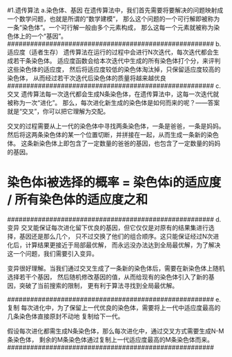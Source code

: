 #1.遗传算法
a.染色体、基因
在遗传算法中，我们首先需要将要解决的问题映射成一个数学问题，也就是所谓的“数学建模”，
那么这个问题的一个可行解即被称为一条“染色体”。一个可行解一般由多个元素构成，
那么这每一个元素就被称为染色体上的一个“基因”。
######################################################
b.适应度（适者生存）
遗传算法在运行的过程中会进行N次迭代，每次迭代都会生成若干条染色体。
适应度函数会给本次迭代中生成的所有染色体打个分，来评判这些染色体的适应度，
然后将适应度较低的染色体淘汰掉，只保留适应度较高的染色体，
从而经过若干次迭代后染色体的质量将越来越优良
######################################################
c.交叉
遗传算法每一次迭代都会生成N条染色体，在遗传算法中，这每一次迭代就被称为一次“进化”。
那么，每次进化新生成的染色体是如何而来的呢？——答案就是“交叉”，你可以把它理解为交配。

交叉的过程需要从上一代的染色体中寻找两条染色体，一条是爸爸，一条是妈妈。
然后将这两条染色体的某一个位置切断，并拼接在一起，从而生成一条新的染色体。
这条新染色体上即包含了一定数量的爸爸的基因，也包含了一定数量的妈妈的基因。

# **染色体i被选择的概率 = 染色体i的适应度 / 所有染色体的适应度之和**

######################################################
d.变异
交叉能保证每次进化留下优良的基因，但它仅仅是对原有的结果集进行选择，基因还是那么几个，
只不过交换了他们的组合顺序。这只能保证经过N次进化后，计算结果更接近于局部最优解，
而永远没办法达到全局最优解，为了解决这一个问题，我们需要引入变异。

变异很好理解。当我们通过交叉生成了一条新的染色体后，需要在新染色体上随机选择若干个基因，
然后随机修改基因的值，从而给现有的染色体引入了新的基因，突破了当前搜索的限制，
更有利于算法寻找到全局最优解。

######################################################
e.复制
每次进化中，为了保留上一代优良的染色体，需要将上一代中适应度最高的几条染色体直接原封不动地
复制给下一代。

假设每次进化都需生成N条染色体，那么每次进化中，通过交叉方式需要生成N-M条染色体，
剩余的M条染色体通过复制上一代适应度最高的M条染色体而来。
######################################################